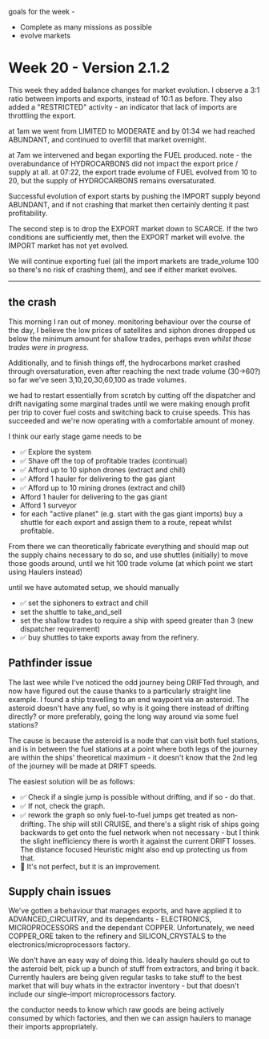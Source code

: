 

goals for the week - 
* Complete as many missions as possible
* evolve markets

# Week 20 - Version 2.1.2

This week they added balance changes for market evolution. 
I observe a 3:1 ratio between imports and exports, instead of 10:1 as before.
They also added a "RESTRICTED" activity - an indicator that lack of imports are throttling the export.

at 1am we went from LIMITED to MODERATE and by 01:34 we had reached ABUNDANT, and continued to overfill that market overnight.

at 7am we intervened and began exporting the FUEL produced. 
note - the overabundance of HYDROCARBONS did not impact the export price / supply at all. 
at 07:22, the export trade evolume of FUEL evolved from 10 to 20, but the supply of HYDROCARBONS remains oversaturated.


Successful evolution of export starts by pushing the IMPORT supply beyond ABUNDANT, and if not crashing that market then certainly denting it past profitability.

The second step is to drop the EXPORT market down to SCARCE. If the two conditions are sufficiently met, then the EXPORT market will evolve.
the IMPORT market has not yet evolved.

We will continue exporting fuel (all the import markets are trade_volume 100 so there's no risk of crashing them), and see if either market evolves.


--- 

## the crash

This morning I ran out of money. monitoring behaviour over the course of the day, I believe the low prices of satellites and siphon drones dropped us below the minimum amount for shallow trades, perhaps even *whilst those trades were in progress*.

Additionally, and to finish things off, the hydrocarbons market crashed through oversaturation, even after reaching the next trade volume (30->60?)
so far we've seen 3,10,20,30,60,100 as trade volumes.

we had to restart essentially from scratch by cutting off the dispatcher and drift navigating some marginal trades until we were making enough profit per trip to cover fuel costs and switching back to cruise speeds. This has succeeded and we're now operating with a comfortable amount of money.

I think our early stage game needs to be 
* ✅ Explore the system
* ✅ Shave off the top of profitable trades (continual)
* ✅ Afford up to 10 siphon drones (extract and chill)
* ✅ Afford 1 hauler for delivering to the gas giant
* ✅ Afford up to 10 mining drones (extract and chill)
*  Afford 1 hauler for delivering to the gas giant
*  Afford 1 surveyor
*  for each "active planet" (e.g. start with the gas giant imports) buy a shuttle for each export and assign them to a route, repeat whilst profitable.

From there we can theoretically fabricate everything and should map out the supply chains necessary to do so, and use shuttles (initially) to move those goods around, until we hit 100 trade volume (at which point we start using Haulers instead)

until we have automated setup, we should manually
* ✅ set the siphoners to extract and chill
* set the shuttle to take_and_sell
* set the shallow trades to require a ship with speed greater than 3 (new dispatcher requirement)
* ✅ buy shuttles to take exports away from the refinery.



## Pathfinder issue

The last wee while I've noticed the odd journey being DRIFTed through, and now have figured out the cause thanks to a particularly straight line example.
I found a ship travelling to an end waypoint via an asteroid. The asteroid doesn't have any fuel, so why is it going there instead of drifting directly? or more preferably, going the long way around via some fuel stations? 

The cause is because the asteroid is a node that can visit both fuel stations, and is in between the fuel stations at a point where both legs of the journey are within the ships' theoretical maximum - it doesn't know that the 2nd leg of the journey will be made at DRIFT speeds.

The easiest solution will be as follows:
* ✅ Check if a single jump is possible without drifting, and if so - do that.
* ✅ If not, check the graph.
 * ✅ rework the graph so only fuel-to-fuel jumps get treated as non-drifting. The ship will still CRUISE, and there's a slight risk of ships going backwards to get onto the fuel network when not necessary - but I think the slight inefficiency there is worth it against the current DRIFT losses. The distance focused Heuristic might also end up protecting us from that.
 * 🥇 It's not perfect, but it is an improvement.




## Supply chain issues

We've gotten a behaviour that manages exports, and have applied it to ADVANCED_CIRCUITRY, and its dependants - ELECTRONICS, MICROPROCESSORS and the dependant COPPER. 
Unfortunately, we need COPPER_ORE taken to the refinery and SILICON_CRYSTALS to the electronics/microprocessors factory. 

We don't have an easy way of doing this. Ideally haulers should go out to the asteroid belt, pick up a bunch of stuff from extractors, and bring it back.
Currently haulers are being given regular tasks to take stuff to the best market that will buy whats in the extractor inventory - but that doesn't include our single-import microprocessors factory.

the conductor needs to know which raw goods are being actively consumed by which factories, and then we can assign haulers to manage their imports appropriately.
